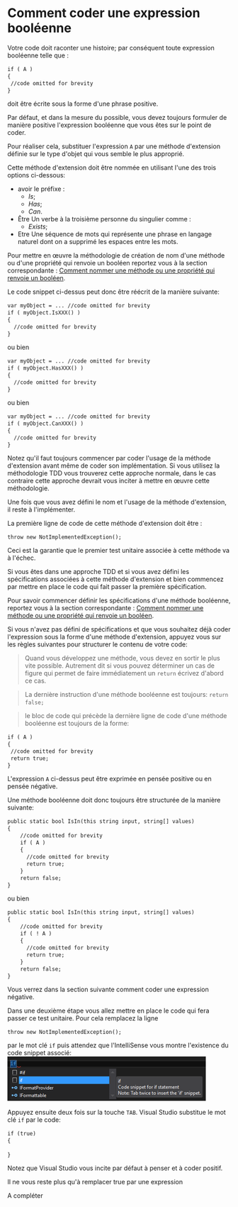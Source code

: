 # Comment coder une expression booléenne

  
 Votre code doit raconter une histoire; par conséquent toute expression booléenne telle que :
 
 ```Csharp
if ( A )
{
  //code omitted for brevity
}
```
 
 doit être écrite sous la forme d'une phrase positive.
 
 Par défaut, et dans la mesure du possible, vous devez toujours formuler de manière positive l'expression booléenne que vous êtes sur le point de coder. 
 
 Pour réaliser cela, substituer l'expression ```A``` par  une méthode d'extension définie sur le type d'objet qui vous semble le plus approprié.
  
 Cette méthode d'extension doit être nommée en utilisant l'une des trois options ci-dessous:
* avoir le préfixe :
  * *Is*; 
  * *Has*; 
  * *Can*.
* Être Un verbe à la troisième personne du singulier comme :
  * *Exists*;
* Etre Une séquence de mots qui représente une phrase en langage naturel dont on a supprimé les espaces entre les mots.
 
Pour mettre en œuvre la méthodologie de création de nom d'une méthode ou d'une propriété qui renvoie un booléen reportez vous à la section correspondante : [Comment nommer une méthode ou une propriété qui renvoie un booléen](NameThingsCorrectly/HowToCreateNameForBooleanMethodOrPrperty.md).
 

Le code snippet ci-dessus peut donc être réécrit de la manière suivante:

```Csharp
var myObject = ... //code omitted for brevity
if ( myObject.IsXXX() )
{
  //code omitted for brevity
}
```

ou bien

```Csharp
var myObject = ... //code omitted for brevity
if ( myObject.HasXXX() )
{
  //code omitted for brevity
}
```

ou bien

```Csharp
var myObject = ... //code omitted for brevity
if ( myObject.CanXXX() )
{
  //code omitted for brevity
}
```

Notez qu'il faut toujours commencer par coder l'usage de la méthode d'extension avant même de coder son implémentation. Si vous utilisez la méthodologie TDD vous trouverez cette approche normale, dans le cas contraire cette approche devrait vous inciter à mettre en œuvre cette méthodologie.

Une fois que vous avez défini le nom et l'usage de la méthode d'extension, il reste à l'implémenter.

La première ligne de code de cette méthode d'extension doit être :

```Csharp
throw new NotImplementedException();
```
Ceci est la garantie que le premier test unitaire associée à cette méthode va à l'échec.

Si vous êtes dans une approche TDD et si vous avez défini les spécifications associées à cette méthode d'extension et bien commencez par mettre en place le code qui fait passer la première spécification.

Pour savoir commencer définir les spécifications d'une méthode booléenne, reportez vous à la section correspondante : [Comment nommer une méthode ou une propriété qui renvoie un booléen](NameThingsCorrectly/HowToCreateNameForBooleanMethodOrPrperty.md).

Si vous n'avez pas défini de spécifications et que vous souhaitez déjà coder l'expression sous la forme d'une méthode d'extension, appuyez vous sur les règles suivantes pour structurer le contenu de votre code:

>Quand vous développez une méthode, vous devez en sortir le plus vite possible. Autrement dit si vous pouvez déterminer un cas de figure qui permet de faire immédiatement un ```return``` écrivez d'abord ce cas.

>La dernière instruction d'une méthode booléenne est toujours: ```return false;```

>le bloc de code qui précède la dernière ligne de code d'une méthode booléenne est toujours de la forme:
 ```Csharp
if ( A )
{
  //code omitted for brevity
  return true;
}
```
L'expression ```A``` ci-dessus peut être exprimée en pensée positive ou en pensée négative.

Une méthode booléenne doit donc toujours être structurée de la manière suivante:

```Csharp
public static bool IsIn(this string input, string[] values)
{
    //code omitted for brevity
    if ( A )
    {
      //code omitted for brevity
      return true;
    }
    return false;
}
```

ou bien
```Csharp
public static bool IsIn(this string input, string[] values)
{
    //code omitted for brevity
    if ( ! A )
    {
      //code omitted for brevity
      return true;
    }
    return false;
}
```

Vous verrez dans la section suivante comment coder une expression négative.




Dans une deuxième étape vous allez mettre en place le code qui fera passer ce test unitaire. 
Pour cela remplacez la ligne 
```Csharp
throw new NotImplementedException();
```

par le mot clé ```if``` puis attendez que l'IntelliSense vous montre l'existence du code snippet associé:
![](IF.PNG)

Appuyez ensuite deux fois sur la touche ```TAB```. Visual Studio substitue le mot clé ```if``` par le code:

```Csharp
if (true)
{

}
```

Notez que Visual Studio vous incite par défaut à penser et à coder positif.

Il ne vous reste plus qu'à remplacer true par une expression  

A compléter